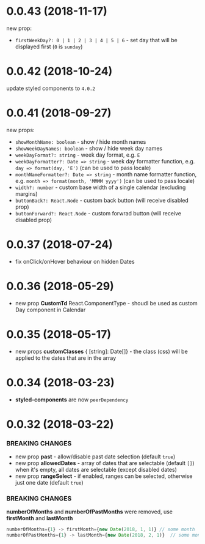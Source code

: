 # 0.0.43 (2018-11-17)

new prop:

- `firstWeekDay?: 0 | 1 | 2 | 3 | 4 | 5 | 6` - set day that will be displayed first (`0` is `sunday`)

# 0.0.42 (2018-10-24)

update styled components to `4.0.2`

# 0.0.41 (2018-09-27)

new props:

- `showMonthName: boolean` - show / hide month names
- `showWeekDayNames: boolean` - show / hide week day names
- `weekDayFormat?: string` - week day format, e.g. `E`
- `weekDayFormatter?: Date => string` - week day formatter function, e.g. `day => format(day, 'E')` (can be used to pass locale)
- `monthNameFormatter?: Date => string` - month name formatter function, e.g. `month => format(month, 'MMMM yyyy')` (can be used to pass locale)
- `width?: number` - custom base width of a single calendar (excluding margins)
- `buttonBack?: React.Node` - custom back button (will receive disabled prop)
- `buttonForward?: React.Node` - custom forwrad button (will receive disabled prop)

# 0.0.37 (2018-07-24)

- fix onClick/onHover behaviour on hidden Dates

# 0.0.36 (2018-05-29)

- new prop **CustomTd** React.ComponentType<CalendarDayProps> - shoudl be used as custom Day component in Calendar

# 0.0.35 (2018-05-17)

- new props **customClasses** { [string]: Date[]} - the class (css) will be applied to the dates that are in the array

# 0.0.34 (2018-03-23)

- **styled-components** are now `peerDependency`

# 0.0.32 (2018-03-22)

### BREAKING CHANGES

- new prop **past** - allow/disable past date selection (default `true`)
- new prop **allowedDates** - array of dates that are selectable (default `[]`) when it's empty, all dates are selectable (except disabled dates)
- new prop **rangeSelect** - if enabled, ranges can be selected, otherwise just one date (default `true`)

### BREAKING CHANGES

**numberOfMonths** and **numberOfPastMonths** were removed, use **firstMonth** and **lastMonth**

```js
numberOfMonths={1} -> firstMonth={new Date(2018, 1, 1)} // some month
numberOfPastMonths={1} -> lastMonth={new Date(2018, 2, 1)}  // some month
```
